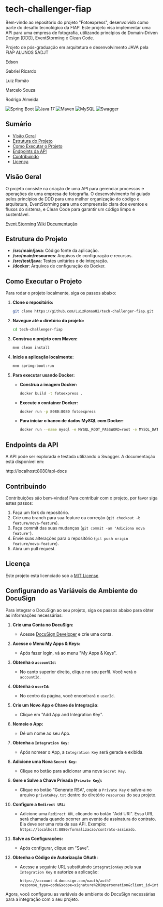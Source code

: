 # tech-challenger-fiap

Bem-vindo ao repositório do projeto "Fotoexpress", desenvolvido como parte do desafio tecnológico da FIAP. Este projeto visa implementar uma API para uma empresa de fotografia, utilizando princípios de Domain-Driven Design (DDD), EventStorming e Clean Code.

Projeto de pós-graduação em arquitetura e desenvolvimento JAVA pela FIAP
ALUNOS 5ADJT

<p>Edson</p>
<p>Gabriel Ricardo </p>
<p>Luiz Romão</p>
<p>Marcelo Souza</p>
<p>Rodrigo Almeida</p>

![Spring Boot](https://img.shields.io/badge/Spring%20Boot-2.7.10-brightgreen?style=flat&logo=spring&logoColor=white)
![Java 17](https://img.shields.io/badge/Java-17-blue?style=flat&logo=java&logoColor=white)
![Maven](https://img.shields.io/badge/Maven-3.8.5-orange?style=flat&logo=apachemaven&logoColor=white)
![MySQL](https://img.shields.io/badge/MySQL-8.0-blue?style=flat&logo=mysql&logoColor=white)
![Swagger](https://img.shields.io/badge/Swagger-3.0-brightgreen?style=flat&logo=swagger&logoColor=white)

## Sumário

- [Visão Geral](#visão-geral)
- [Estrutura do Projeto](#estrutura-do-projeto)
- [Como Executar o Projeto](#como-executar-o-projeto)
- [Endpoints da API](#endpoints-da-api)
- [Contribuindo](#contribuindo)
- [Licença](#licença)

## Visão Geral

O projeto consiste na criação de uma API para gerenciar processos e operações de uma empresa de fotografia. O desenvolvimento foi guiado pelos princípios de DDD para uma melhor organização do código e arquitetura, EventStorming para uma compreensão clara dos eventos e fluxos do sistema, e Clean Code para garantir um código limpo e sustentável.

[Event Storming](https://miro.com/app/board/uXjVK6a5xfM=/?share_link_id=868388996904)
[Wiki](https://www.notion.so/Tech-Challenge-P-S-TECH-f6d1fa9d631248b4a980ec4f1eadd898?pvs=4)
[Documentação](https://docs.google.com/document/d/1BBqJWWr-0kGuwFF-z3BwpcLIFU5yAA3k1wurFEO11VU/edit#heading=h.u65y1ld2csi)


## Estrutura do Projeto

- **/src/main/java**: Código fonte da aplicação.
- **/src/main/resources**: Arquivos de configuração e recursos.
- **/src/test/java**: Testes unitários e de integração.
- **/docker**: Arquivos de configuração do Docker.

## Como Executar o Projeto

Para rodar o projeto localmente, siga os passos abaixo:

1. **Clone o repositório:**

    ```bash
    git clone https://github.com/LuizRomao02/tech-challenger-fiap.git
    ```

2. **Navegue até o diretório do projeto:**

    ```bash
    cd tech-challenger-fiap
    ```

3. **Construa o projeto com Maven:**

    ```bash
    mvn clean install
    ```

4. **Inicie a aplicação localmente:**

    ```bash
    mvn spring-boot:run
    ```

5. **Para executar usando Docker:**

    - **Construa a imagem Docker:**

        ```bash
        docker build -t fotoexpress .
        ```

    - **Execute o container Docker:**

        ```bash
        docker run -p 8080:8080 fotoexpress
        ```

    - **Para iniciar o banco de dados MySQL com Docker:**

        ```bash
        docker run --name mysql -e MYSQL_ROOT_PASSWORD=root -e MYSQL_DATABASE=fotoexpressdb -p 3306:3306 -d mysql:latest
        ```

## Endpoints da API

A API pode ser explorada e testada utilizando o Swagger. A documentação está disponível em:

http://localhost:8080/api-docs

## Contribuindo

Contribuições são bem-vindas! Para contribuir com o projeto, por favor siga estes passos:

1. Faça um fork do repositório.
2. Crie uma branch para sua feature ou correção (`git checkout -b feature/nova-feature`).
3. Faça commit das suas mudanças (`git commit -am 'Adiciona nova feature'`).
4. Envie suas alterações para o repositório (`git push origin feature/nova-feature`).
5. Abra um pull request.

## Licença

Este projeto está licenciado sob a [MIT License](LICENSE).



## Configurando as Variáveis de Ambiente do DocuSign

Para integrar o DocuSign ao seu projeto, siga os passos abaixo para obter as informações necessárias:

1. **Crie uma Conta no DocuSign:**
    - Acesse [DocuSign Developer](https://developers.docusign.com/) e crie uma conta.

2. **Acesse o Menu My Apps & Keys:**
    - Após fazer login, vá ao menu "My Apps & Keys".

3. **Obtenha o `accountId`:**
    - No canto superior direito, clique no seu perfil. Você verá o `accountId`.

4. **Obtenha o `userId`:**
    - No centro da página, você encontrará o `userId`.

5. **Crie um Novo App e Chave de Integração:**
    - Clique em "Add App and Integration Key".

6. **Nomeie o App:**
    - Dê um nome ao seu App.

7. **Obtenha a `Integration Key`:**
    - Após nomear o App, a `Integration Key` será gerada e exibida.

8. **Adicione uma Nova `Secret Key`:**
    - Clique no botão para adicionar uma nova `Secret Key`.

9. **Gere e Salve a Chave Privada (`Private Key`):**
    - Clique no botão "Generate RSA", copie a `Private Key` e salve-a no arquivo `privateKey.txt` dentro do diretório `resources` do seu projeto.

10. **Configure a `Redirect URL`:**
    - Adicione uma `Redirect URL` clicando no botão "Add URI". Essa URL será chamada quando ocorrer um evento de assinatura do contrato. Ela deve ser uma rota da sua API. Exemplo: `https://localhost:8080/formalizacao/contrato-assinado`.

11. **Salve as Configurações:**
    - Após configurar, clique em "Save".

12. **Obtenha o Código de Autorização OAuth:**
    - Acesse a seguinte URL substituindo `integrationKey` pela sua `Integration Key` e autorize a aplicação:
      ```
      https://account-d.docusign.com/oauth/auth?response_type=code&scope=signature%20impersonation&client_id=integrationKey&redirect_uri=http://localhost/
      ```

Agora, você configurou as variáveis de ambiente do DocuSign necessárias para a integração com o seu projeto.
